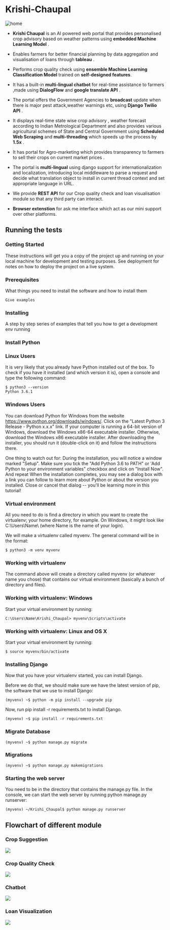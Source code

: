 # Krishi-Chaupal
![home](img/home.jpeg)

* **Krishi Chaupal** is an AI powered web portal that provides personalised crop advisory based on weather patterns using **embedded Machine Learning Model** . 

* Enables farmers for better financial planning by data aggregation and visualisation of loans through **tableau** . 

- Performs crop quality check using **ensemble Machine Learning Classification Model** trained on **self-designed features**. 

- It has a built-in **multi-lingual chatbot** for real-time assistance to farmers ,made using **DialogFlow** and **google translate API** . 

- The portal offers the Government Agencies to **broadcast** update when there is major pest attack,weather warnings etc, using **Django Twilio API** . 

- It displays real-time state wise crop advisory , weather forecast according to Indian Metrological Department and also provides various agricultural schemes of State and Central Government using **Scheduled Web Scraping** and **multi-threading** which speeds up the process by **1.5x** . 

- It has portal for Agro-marketing which provides transparency to farmers to sell their crops on current market prices . 

- The  portal is **multi-lingual** using django support for internationalization and localization, introducing local middleware to parse a request and decide what translation object to install in current thread context and set appropriate language in URL. 

- We provide **REST API** for our Crop quality check and loan visualisation module so that any third party can interact. 

- **Browser extenstion** for ask me interface which act as our mini support over other platforms.

## Running the tests

### Getting Started

These instructions will get you a copy of the project up and running on your local machine for development and testing purposes. See deployment for notes on how to deploy the project on a live system.

### Prerequisites

What things you need to install the software and how to install them

```
Give examples
```

### Installing

A step by step series of examples that tell you how to get a development env running
### Install Python

### Linux Users
It is very likely that you already have Python installed out of the box. To check if you have it installed (and which version it is), open a console and type the following command:

```
$ python3 --version
Python 3.6.1
```
### Windows Users
You can download Python for Windows from the website https://www.python.org/downloads/windows/. Click on the "Latest Python 3 Release - Python x.x.x" link. If your computer is running a 64-bit version of Windows, download the Windows x86-64 executable installer. Otherwise, download the Windows x86 executable installer. After downloading the installer, you should run it (double-click on it) and follow the instructions there.

One thing to watch out for: During the installation, you will notice a window marked "Setup". Make sure you tick the "Add Python 3.6 to PATH" or 'Add Python to your environment variables" checkbox and click on "Install Now".
And repeat
When the installation completes, you may see a dialog box with a link you can follow to learn more about Python or about the version you installed. Close or cancel that dialog -- you'll be learning more in this tutorial!

### Virtual environment
All you need to do is find a directory in which you want to create the virtualenv; your home directory, for example. On Windows, it might look like C:\Users\Name\ (where Name is the name of your login).

We will make a virtualenv called myvenv. The general command will be in the format:
```
$ python3 -m venv myvenv

```
### Working with virtualenv
The command above will create a directory called myvenv (or whatever name you chose) that contains our virtual environment (basically a bunch of directory and files).

### Working with virtualenv: Windows
Start your virtual environment by running:
```
C:\Users\Name\Krishi_Chaupal> myvenv\Scripts\activate
```
### Working with virtualenv: Linux and OS X
Start your virtual environment by running:
```
$ source myvenv/bin/activate
```
### Installing Django
Now that you have your virtualenv started, you can install Django.

Before we do that, we should make sure we have the latest version of pip, the software that we use to install Django:
```
(myvenv) ~$ python -m pip install --upgrade pip
```
Now, run pip install -r requirements.txt to install Django.
```
(myvenv) ~$ pip install -r requirements.txt
```
### Migrate Database
```
(myvenv) ~$ python manage.py migrate
```
### Migrations
```
(myvenv) ~$ python manage.py makemigrations
```
### Starting the web server
You need to be in the directory that contains the manage.py file. In the console, we can start the web server by running python manage.py runserver:
```
(myvenv) ~/Krishi_Chaupal$ python manage.py runserver
```

## Flowchart of different module

### Crop Suggestion
![](img/crop_suggestion.PNG)

### Crop Quality Check
![](img/MODEL.PNG)

### Chatbot
![](img/Chatbot.PNG)

### Loan Visualization
![](img/TABLEAU_FLOW.PNG)

